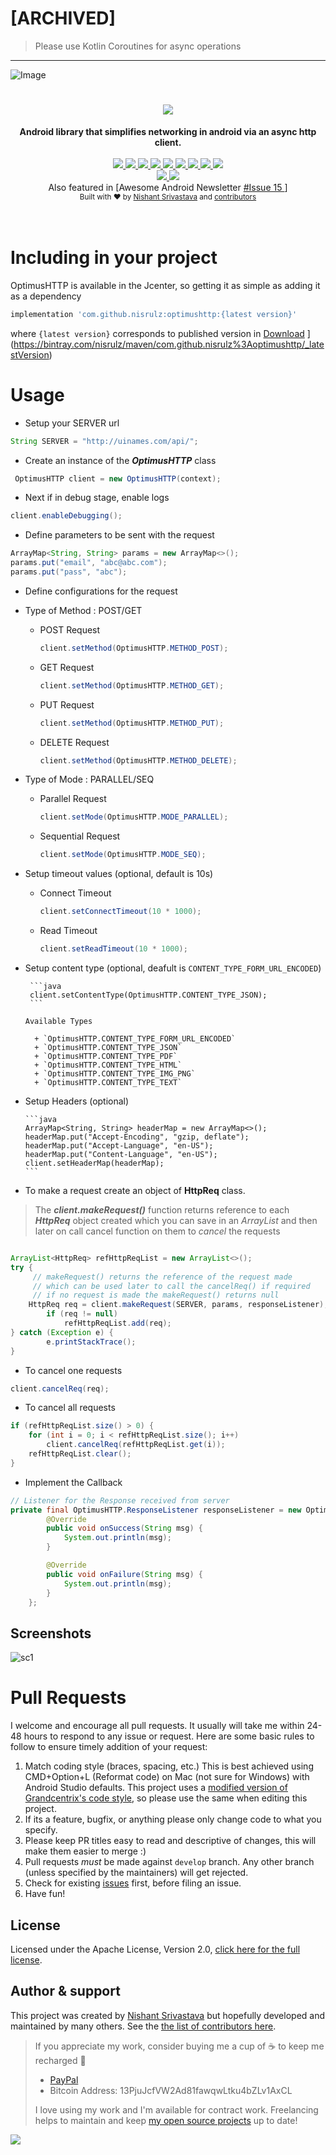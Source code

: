 # [ARCHIVED]
>
> Please use Kotlin Coroutines for async operations

---

![Image](/img/github_banner.png)

<h1 align="center"><a href="https://twitter.com/intent/tweet?text=Checkout%20OptimusHTTP%3A%20Android%20library%20that%20simplifies%20networking%20in%20android%20via%20an%20async%20http%20client%20%F0%9F%98%8E&via=nisrulz&hashtags=AndroidDev,android,library,OpenSource">
        <img src="https://img.shields.io/twitter/url/http/shields.io.svg?style=social"/>
    </a></h1>

<div align="center">
  <strong>Android library that simplifies networking in android via an async http client.</strong>
</div>
<br/>
<div align="center">
    <!-- Bintray -->
    <a href="https://bintray.com/nisrulz/maven/com.github.nisrulz%3Aoptimushttp/_latestVersion">
        <img src="https://api.bintray.com/packages/nisrulz/maven/com.github.nisrulz%3Aoptimushttp/images/download.svg"/>
    </a>
    <!-- API -->
    <a href="https://android-arsenal.com/api?level=14">
        <img src="https://img.shields.io/badge/API-14%2B-orange.svg?style=flat"/>
    </a>
    <!-- Android Arsenal -->
    <a href="https://android-arsenal.com/details/1/3592">
        <img src="https://img.shields.io/badge/Android%20Arsenal-OptimusHTTP-green.svg?style=true"/>
    </a>
    <!-- Android Dev Digest -->
    <a href="https://www.androiddevdigest.com/digest-100/">
        <img src="https://img.shields.io/badge/AndroidDev%20Digest-%23100-blue.svg"/>
    </a>
    <!-- GitHub stars -->
    <a href="https://github.com/nisrulz/OptimusHTTP">
        <img src="https://img.shields.io/github/stars/nisrulz/OptimusHTTP.svg?style=social&label=Star"/>
    </a>
    <!-- GitHub forks -->
    <a href="https://github.com/nisrulz/OptimusHTTP/fork">
        <img src="https://img.shields.io/github/forks/nisrulz/OptimusHTTP.svg?style=social&label=Fork"/>
    </a>
    <!-- GitHub watchers -->
    <a href="https://github.com/nisrulz/OptimusHTTP">
        <img src="https://img.shields.io/github/watchers/nisrulz/OptimusHTTP.svg?style=social&label=Watch"/>
    </a>
    <!-- Say Thanks! -->
    <a href="https://saythanks.io/to/nisrulz">
        <img src="https://img.shields.io/badge/Say%20Thanks-!-1EAEDB.svg"/>
    </a>
    <a href="https://www.paypal.me/nisrulz/5">
        <img src="https://img.shields.io/badge/$-donate-ff69b4.svg?maxAge=2592000&amp;style=flat">
    </a>
    <br/>
     <!-- GitHub followers -->
    <a href="https://github.com/nisrulz/OptimusHTTP">
        <img src="https://img.shields.io/github/followers/nisrulz.svg?style=social&label=Follow%20@nisrulz"/>
    </a>
    <!-- Twitter Follow -->
    <a href="https://twitter.com/nisrulz">
        <img src="https://img.shields.io/twitter/follow/nisrulz.svg?style=social"/>
    </a>
</div>

<div align="center">
    Also featured in [Awesome Android Newsletter
    <a href="https://android.libhunt.com/newsletter/15">
         #Issue 15
    </a>]
</div>

<div align="center">
  <sub>Built with ❤︎ by
  <a href="https://twitter.com/nisrulz">Nishant Srivastava</a> and
  <a href="https://github.com/nisrulz/OptimusHTTP/graphs/contributors">
    contributors
  </a>
</div>
<br/>
<br/>

# Including in your project

OptimusHTTP is available in the Jcenter, so getting it as simple as adding it as a dependency

```gradle
implementation 'com.github.nisrulz:optimushttp:{latest version}'
```

where `{latest version}` corresponds to published version in [Download](https://api.bintray.com/packages/nisrulz/maven/com.github.nisrulz%3Aoptimushttp/images/download.svg) ](https://bintray.com/nisrulz/maven/com.github.nisrulz%3Aoptimushttp/_latestVersion)

# Usage

+ Setup your SERVER url

```java
String SERVER = "http://uinames.com/api/";
```

+ Create an instance of the ***OptimusHTTP*** class

```java
 OptimusHTTP client = new OptimusHTTP(context);
```

+ Next if in debug stage, enable logs

```java
client.enableDebugging();
```

+ Define parameters to be sent with the request

```java
ArrayMap<String, String> params = new ArrayMap<>();
params.put("email", "abc@abc.com");
params.put("pass", "abc");
```

+ Define configurations for the request
+ Type of Method : POST/GET
  + POST Request

    ```java
    client.setMethod(OptimusHTTP.METHOD_POST);
    ```
  + GET Request

    ```java
    client.setMethod(OptimusHTTP.METHOD_GET);
    ```
  + PUT Request

    ```java
    client.setMethod(OptimusHTTP.METHOD_PUT);
    ```
  + DELETE Request

    ```java
    client.setMethod(OptimusHTTP.METHOD_DELETE);
    ```
  
+ Type of Mode : PARALLEL/SEQ
  + Parallel Request

    ```java
    client.setMode(OptimusHTTP.MODE_PARALLEL);
    ```
  + Sequential Request

    ```java
    client.setMode(OptimusHTTP.MODE_SEQ);
    ```

+ Setup timeout values (optional, default is 10s)
  + Connect Timeout

     ```java
     client.setConnectTimeout(10 * 1000);
     ```
  + Read Timeout

     ```java
     client.setReadTimeout(10 * 1000);
     ```

+ Setup content type (optional, deafult is `CONTENT_TYPE_FORM_URL_ENCODED`)

       ```java
       client.setContentType(OptimusHTTP.CONTENT_TYPE_JSON);
       ```

      Available Types

        + `OptimusHTTP.CONTENT_TYPE_FORM_URL_ENCODED`
        + `OptimusHTTP.CONTENT_TYPE_JSON`
        + `OptimusHTTP.CONTENT_TYPE_PDF`
        + `OptimusHTTP.CONTENT_TYPE_HTML`
        + `OptimusHTTP.CONTENT_TYPE_IMG_PNG`
        + `OptimusHTTP.CONTENT_TYPE_TEXT`

+ Setup Headers (optional)

      ```java
      ArrayMap<String, String> headerMap = new ArrayMap<>();
      headerMap.put("Accept-Encoding", "gzip, deflate");
      headerMap.put("Accept-Language", "en-US");
      headerMap.put("Content-Language", "en-US");
      client.setHeaderMap(headerMap);
      ```

+ To make a request create an object of **HttpReq** class.

> The ***client.makeRequest()*** function returns reference to each ***HttpReq*** object created which you can save in an *ArrayList* and then later on call cancel function on them to *cancel* the requests

 ```java
 
 ArrayList<HttpReq> refHttpReqList = new ArrayList<>();
 try {
      // makeRequest() returns the reference of the request made
      // which can be used later to call the cancelReq() if required
      // if no request is made the makeRequest() returns null
     HttpReq req = client.makeRequest(SERVER, params, responseListener);
         if (req != null)
             refHttpReqList.add(req);
 } catch (Exception e) {
         e.printStackTrace();
 }
 ```

+ To cancel one requests

```java
client.cancelReq(req);
```

+ To cancel all requests

```java
if (refHttpReqList.size() > 0) {
    for (int i = 0; i < refHttpReqList.size(); i++)
        client.cancelReq(refHttpReqList.get(i));
    refHttpReqList.clear();
}
```

+ Implement the Callback

```java
// Listener for the Response received from server
private final OptimusHTTP.ResponseListener responseListener = new OptimusHTTP.ResponseListener() {
        @Override
        public void onSuccess(String msg) {
            System.out.println(msg);
        }

        @Override
        public void onFailure(String msg) {
            System.out.println(msg);
        }
    };
```

## Screenshots

![sc1](img/sc1.png)

# Pull Requests

I welcome and encourage all pull requests. It usually will take me within 24-48 hours to respond to any issue or request. Here are some basic rules to follow to ensure timely addition of your request:

  1. Match coding style (braces, spacing, etc.) This is best achieved using CMD+Option+L (Reformat code) on Mac (not sure for Windows) with Android Studio defaults. This project uses a [modified version of Grandcentrix's code style](https://github.com/nisrulz/AndroidCodeStyle/tree/nishant-config), so please use the same when editing this project.
  2. If its a feature, bugfix, or anything please only change code to what you specify.
  3. Please keep PR titles easy to read and descriptive of changes, this will make them easier to merge :)
  4. Pull requests *must* be made against `develop` branch. Any other branch (unless specified by the maintainers) will get rejected.
  5. Check for existing [issues](https://github.com/nisrulz/OptimusHTTP/issues) first, before filing an issue.
  6. Have fun!

## License

Licensed under the Apache License, Version 2.0, [click here for the full license](/LICENSE.txt).

## Author & support

This project was created by [Nishant Srivastava](https://github.com/nisrulz/nisrulz.github.io#nishant-srivastava) but hopefully developed and maintained by many others. See the [the list of contributors here](https://github.com/nisrulz/OptimusHTTP/graphs/contributors).

> If you appreciate my work, consider buying me a cup of :coffee: to keep me recharged :metal:
>
> + [PayPal](https://www.paypal.me/nisrulz/5)
> + Bitcoin Address: 13PjuJcfVW2Ad81fawqwLtku4bZLv1AxCL
>
> I love using my work and I'm available for contract work. Freelancing helps to maintain and keep [my open source projects](https://github.com/nisrulz/) up to date!

<img src="http://forthebadge.com/images/badges/built-for-android.svg" />
